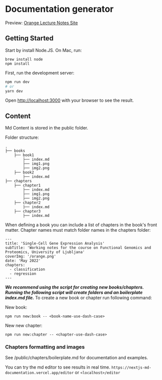 # Documentation generator

Preview: [Orange Lecture Notes Site](https://books.biolab.si/)

## Getting Started

Start by install Node.JS. On Mac, run:

```
brew install node
npm install
```

First, run the development server:

```bash
npm run dev
# or
yarn dev
```

Open [http://localhost:3000](http://localhost:3000) with your browser to see the result.

## Content

Md Content is stored in the public folder.

Folder structure:

    .
    ├── books
        ├── book1
            ├── index.md
            ├── img1.png
            ├── img2.png
        ├── book2
            ├── index.md
    ├── chapters
        ├── chapter1
            ├── index.md
            ├── img1.png
            ├── img2.png
        ├── chapter2
            ├── index.md
        ├── chapter3
            ├── index.md

When defining a book you can include a list of chapters in the book's front matter. Chapter names must match folder names in the chapters folder:
```
---
title: 'Single-Cell Gene Expression Analysis'
subTitle: 'Working notes for the course on Functional Genomics and Proteomics, University of Ljubljana'
coverImg: '/orange.png'
date: 'May 2022'
chapters:
  - classification
  - regression
---
```

***We recommend using the script for creating new books/chapters. Running the following script will create folders and an boilerplate index.md file.***
To create a new book or chapter run following command:

New book:
```
npm run new:book -- <book-name-use-dash-case>
```

New new chapter:
```
npm run new:chapter -- <chapter-use-dash-case>
```

### Chapters formatting and images

See /public/chapters/boilerplate.md for documentation and examples.

You can try the md editor to see results in real time.
`https://nextjs-md-documentation.vercel.app/editor`
or
`<localhost>/editor`
